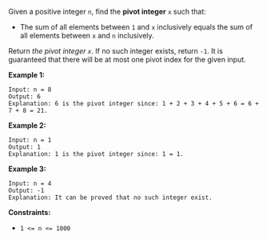 Given a positive integer `n`, find the **pivot integer** `x` such that:

- The sum of all elements between `1` and `x` inclusively equals the sum of all elements between `x` and `n` inclusively.

Return _the pivot integer `x`_. If no such integer exists, return `-1`. It is guaranteed that there will be at most one pivot index for the given input.

**Example 1:**

```
Input: n = 8
Output: 6
Explanation: 6 is the pivot integer since: 1 + 2 + 3 + 4 + 5 + 6 = 6 + 7 + 8 = 21.
```

**Example 2:**

```
Input: n = 1
Output: 1
Explanation: 1 is the pivot integer since: 1 = 1.
```

**Example 3:**

```
Input: n = 4
Output: -1
Explanation: It can be proved that no such integer exist.
```

**Constraints:**

- `1 <= n <= 1000`
